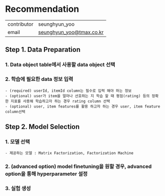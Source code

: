# Recommendation

|             |                          |
| ----------- | ------------------------ |
| contributor | seunghyun_yoo            |
| email       | seunghyun_yoo@tmax.co.kr |

## Step 1. Data Preparation

### 1. Data object table에서 사용할 data object 선택

### 2. 학습에 필요한 data 정보 입력

```
- (required) userId, itemId column는 필수로 입력 해야 하는 정보
- (optional) user가 item을 얼마나 선호하는 지 학습 할 때 평점(rating) 등의 정확한 지표를 사용해 학습하고자 하는 경우 rating column 선택
- (optional) user, item features를 활용 하고자 하는 경우 user, item feature column선택
```

## Step 2. Model Selection

### 1. 모델 선택

```
- 제공하는 모델 : Matrix Factorization, Factorization Machine
```

### 2. (advanced option) model finetuning을 원할 경우, advanced option을 통해 hyperparameter 설정

### 3. 실험 생성
